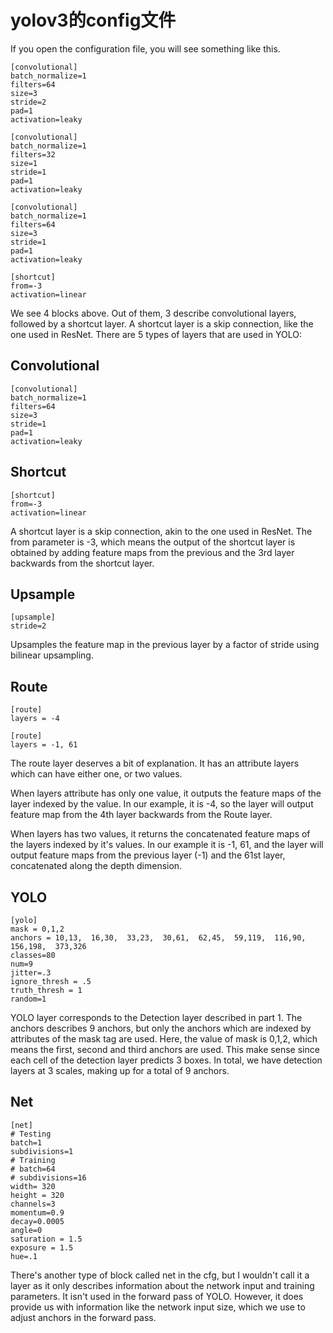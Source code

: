 # yolov3的config文件

If you open the configuration file, you will see something like this.


```
[convolutional]
batch_normalize=1
filters=64
size=3
stride=2
pad=1
activation=leaky

[convolutional]
batch_normalize=1
filters=32
size=1
stride=1
pad=1
activation=leaky

[convolutional]
batch_normalize=1
filters=64
size=3
stride=1
pad=1
activation=leaky

[shortcut]
from=-3
activation=linear
```
We see 4 blocks above. Out of them, 3 describe convolutional layers, followed by a shortcut layer. 
A shortcut layer is a skip connection, like the one used in ResNet. 
There are 5 types of layers that are used in YOLO:

## Convolutional
```
[convolutional]
batch_normalize=1  
filters=64  
size=3  
stride=1  
pad=1  
activation=leaky
```
## Shortcut
```
[shortcut]
from=-3  
activation=linear  
```
A shortcut layer is a skip connection, akin to the one used in ResNet. 
The from parameter is -3, which means the output of the shortcut layer is obtained by adding feature maps 
from the previous and the 3rd layer backwards from the shortcut layer.

## Upsample
```
[upsample]
stride=2
```
Upsamples the feature map in the previous layer by a factor of stride using bilinear upsampling.

## Route
```
[route]
layers = -4

[route]
layers = -1, 61
```
The route layer deserves a bit of explanation. 
It has an attribute layers which can have either one, or two values.

When layers attribute has only one value, it outputs the feature maps of the layer indexed by the value. 
In our example, it is -4, so the layer will output feature map from the 4th layer backwards from the Route layer.

When layers has two values, it returns the concatenated feature maps of the layers indexed by it's values. In our example it is -1, 61, and the layer will output feature maps from the previous layer (-1) and the 61st layer, concatenated along the depth dimension.

## YOLO
```
[yolo]
mask = 0,1,2
anchors = 10,13,  16,30,  33,23,  30,61,  62,45,  59,119,  116,90,  156,198,  373,326
classes=80
num=9
jitter=.3
ignore_thresh = .5
truth_thresh = 1
random=1
```
YOLO layer corresponds to the Detection layer described in part 1. 
The anchors describes 9 anchors, but only the anchors which are indexed by attributes of the mask tag are used. Here, the value of mask is 0,1,2, which means the first, second and third anchors are used. 
This make sense since each cell of the detection layer predicts 3 boxes. 
In total, we have detection layers at 3 scales, making up for a total of 9 anchors.

## Net
```
[net]
# Testing
batch=1
subdivisions=1
# Training
# batch=64
# subdivisions=16
width= 320
height = 320
channels=3
momentum=0.9
decay=0.0005
angle=0
saturation = 1.5
exposure = 1.5
hue=.1
```
There's another type of block called net in the cfg, but I wouldn't call it a layer as it only describes information about the network input and training parameters. It isn't used in the forward pass of YOLO. However, it does provide us with information like the network input size, which we use to adjust anchors in the forward pass.